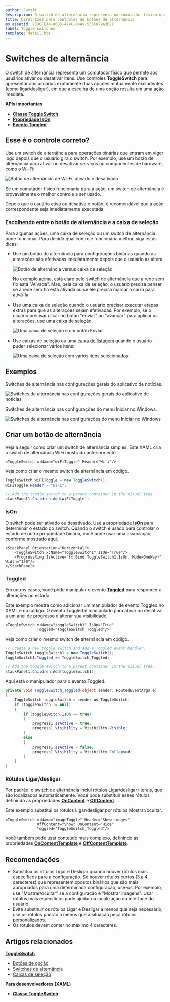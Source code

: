 ```yaml
---
author: Jwmsft
Description: O switch de alternância representa um comutador físico que permite aos usuários ativar ou desativar itens.
title: Diretrizes para controles de botões de alternância
ms.assetid: 753CFEA4-80D3-474C-B4A9-555F872A3DEF
label: Toggle switches
template: detail.hbs
---
```

# Switches de alternância

O switch de alternância representa um comutador físico que permite aos usuários ativar ou desativar itens. Use controles **ToggleSwitch** para apresentar aos usuários exatamente duas opções mutuamente excludentes (como ligar/desligar), em que a escolha de uma opção resulta em uma ação imediata.

<span class="sidebar_heading" style="font-weight: bold;">APIs importantes</span>

-   [**Classe ToggleSwitch**](https://msdn.microsoft.com/library/windows/apps/windows.ui.xaml.controls.toggleswitch.aspx)
-   [**Propriedade IsOn**](https://msdn.microsoft.com/library/windows/apps/windows.ui.xaml.controls.toggleswitch.ison.aspx)
-   [**Evento Toggled**](https://msdn.microsoft.com/library/windows/apps/windows.ui.xaml.controls.toggleswitch.toggled.aspx)

## Esse é o controle correto?

Use um switch de alternância para operações binárias que entram em vigor logo depois que o usuário gira o switch. Por exemplo, use um botão de alternância para ativar ou desativar serviços ou componentes de hardware, como o Wi-Fi:

![Botão de alternância de Wi-Fi, ativado e desativado](images/toggleswitches01.png)

Se um comutador físico funcionaria para a ação, um switch de alternância é provavelmente o melhor controle a ser usado.

Depois que o usuário ativa ou desativa o botão, é recomendável que a ação correspondente seja imediatamente executada.

### Escolhendo entre o botão de alternância e a caixa de seleção

Para algumas ações, uma caixa de seleção ou um switch de alternância pode funcionar. Para decidir qual controle funcionaria melhor, siga estas dicas:

-   Use um botão de alternância para configurações binárias quando as alterações são efetivadas imediatamente depois que o usuário as altera.

    ![Botão de alternância versus caixa de seleção](images/toggleswitches02.png)

    No exemplo acima, está claro pelo switch de alternância que a rede sem fio está "Ativada". Mas, pela caixa de seleção, o usuário precisa pensar se a rede sem fio está ativada ou se ele precisa marcar a caixa para ativá-la.

-   Use uma caixa de seleção quando o usuário precisar executar etapas extras para que as alterações sejam efetivadas. Por exemplo, se o usuário precisar clicar no botão "enviar" ou "avançar" para aplicar as alterações, use uma caixa de seleção.

    ![Uma caixa de seleção e um botão Enviar](images/submitcheckbox.png)

-   Use caixas de seleção ou uma [caixa de listagem](lists.md) quando o usuário puder selecionar vários itens:

    ![Uma caixa de seleção com vários itens selecionados](images/guidelines_and_checklist_for_toggle_switches_checkbox_multi_select.png)

## Exemplos

Switches de alternância nas configurações gerais do aplicativo de notícias.

![Switches de alternância nas configurações gerais do aplicativo de notícias](images/control-examples/toggle-switch-news.png)

Switches de alternância nas configurações do menu Iniciar no Windows.

![Switches de alternância nas configurações do menu Iniciar no Windows](images/control-examples/toggle-switch-start-settings.png)

## Criar um botão de alternância

Veja a seguir como criar um switch de alternância simples. Este XAML cria o switch de alternância WiFi mostrado anteriormente.

```xaml
<ToggleSwitch x:Name="wiFiToggle" Header="Wifi"/>
```
Veja como criar o mesmo switch de alternância em código.

```csharp
ToggleSwitch wiFiToggle = new ToggleSwitch();
wiFiToggle.Header = "WiFi";

// Add the toggle switch to a parent container in the visual tree.
stackPanel1.Children.Add(wiFiToggle);
```

### IsOn

O switch pode ser ativado ou desativado. Use a propriedade [**IsOn**](https://msdn.microsoft.com/library/windows/apps/windows.ui.xaml.controls.toggleswitch.ison.aspx) para determinar o estado do switch. Quando o switch é usado para controlar o estado de outra propriedade binária, você pode usar uma associação, conforme mostrado aqui.

```
<StackPanel Orientation="Horizontal">
    <ToggleSwitch x:Name="ToggleSwitch1" IsOn="True"/>
    <ProgressRing IsActive="{x:Bind ToggleSwitch1.IsOn, Mode=OneWay}" Width="130"/>
</StackPanel>
```

### Toggled

Em outros casos, você pode manipular o evento [**Toggled**](https://msdn.microsoft.com/library/windows/apps/windows.ui.xaml.controls.toggleswitch.toggled.aspx) para responder a alterações no estado.

Este exemplo mostra como adicionar um manipulador de evento Toggled no XAML e no código. O evento Toggled é manipulado para ativar ou desativar a um anel de progresso e alterar sua visibilidade.

```xaml
<ToggleSwitch x:Name="toggleSwitch1" IsOn="True" 
              Toggled="ToggleSwitch_Toggled"/>
```

Veja como criar o mesmo switch de alternância em código.

```csharp
// Create a new toggle switch and add a Toggled event handler.
ToggleSwitch toggleSwitch1 = new ToggleSwitch();
toggleSwitch1.Toggled += ToggleSwitch_Toggled;

// Add the toggle switch to a parent container in the visual tree.
stackPanel1.Children.Add(toggleSwitch1);
```

Aqui está o manipulador para o evento Toggled.

```csharp
private void ToggleSwitch_Toggled(object sender, RoutedEventArgs e)
{
    ToggleSwitch toggleSwitch = sender as ToggleSwitch;
    if (toggleSwitch != null)
    {
        if (toggleSwitch.IsOn == true)
        {
            progress1.IsActive = true;
            progress1.Visibility = Visibility.Visible;
        }
        else
        {
            progress1.IsActive = false;
            progress1.Visibility = Visibility.Collapsed;
        }
    }
}
```

### Rótulos Ligar/desligar

Por padrão, o switch de alternância inclui rótulos Ligar/desligar literais, que são localizados automaticamente. Você pode substituir esses rótulos definindo as propriedades [**OnContent**](https://msdn.microsoft.com/library/windows/apps/windows.ui.xaml.controls.toggleswitch.oncontent.aspx) e [**OffContent**](https://msdn.microsoft.com/library/windows/apps/windows.ui.xaml.controls.toggleswitch.offcontent.aspx).

Este exemplo substitui os rótulos Ligar/desligar por rótulos Mostrar/ocultar.  

```xaml
<ToggleSwitch x:Name="imageToggle" Header="Show images"
              OffContent="Show" OnContent="Hide" 
              Toggled="ToggleSwitch_Toggled"/>
```

Você também pode usar conteúdo mais complexo, definindo as propriedades [**OnContentTemplate**](https://msdn.microsoft.com/library/windows/apps/windows.ui.xaml.controls.toggleswitch.oncontenttemplate.aspx) e [ **OffContentTemplate**](https://msdn.microsoft.com/library/windows/apps/windows.ui.xaml.controls.toggleswitch.offcontenttemplate.aspx).

## Recomendações

-   Substitua os rótulos Ligar e Desligar quando houver rótulos mais específicos para a configuração. Se houver rótulos curtos (3 a 4 caracteres) que representem opostos binários que são mais apropriados para uma determinada configuração, use-os. Por exemplo, use "Mostrar/ocultar" se a configuração é "Mostrar imagens". Usar rótulos mais específicos pode ajudar na localização da interface do usuário.
-   Evite substituir os rótulos Ligar e Desligar a menos que seja necessário; use os rótulos padrão a menos que a situação peça rótulos personalizados.
-   Os rótulos devem conter no máximo 4 caracteres.

## Artigos relacionados

[**ToggleSwitch**](https://msdn.microsoft.com/library/windows/apps/hh701411)
- [Botões de opção](radio-button.md)
- [Switches de alternância](toggles.md)
- [Caixas de seleção](checkbox.md)

**Para desenvolvedores (XAML)**
- [**Classe ToggleSwitch**](https://msdn.microsoft.com/library/windows/apps/br209712)


<!--HONumber=May16_HO2-->


